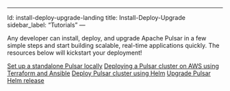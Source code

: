---
Id: install-deploy-upgrade-landing
title: Install-Deploy-Upgrade
sidebar_label: “Tutorials”
—

Any developer can install, deploy, and upgrade Apache Pulsar in a few simple steps and start building scalable, real-time applications quickly. The resources below will kickstart your deployment!

[Set up a standalone Pulsar locally](“getting-started-standalone”)
[Deploying a Pulsar cluster on AWS using Terraform and Ansible](“aws-deploy”)
[Deploy Pulsar cluster using Helm](“helm-deploy”)
[Upgrade Pulsar Helm release](“helm-upgrade”)






